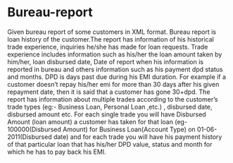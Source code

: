 # Bureau-report
Given bureau report of some customers in XML format. Bureau report is loan history 
of the customer.The report has information of his historical trade experience, inquiries he/she has 
made for loan requests. Trade experience includes information such as his/her the loan amount 
taken by him/her, loan disbursed date, Date of report when his information is reported in bureau 
and others information such as his payment dpd status and months.
DPD is days past due during his EMI duration. For example if a customer doesn’t repay his/her emi 
for more than 30 days after his given repayment date, then it is said that a customer has gone 
30+dpd. 
The report has information about multiple trades according to the customer’s trade types (eg:-
Business Loan, Personal Loan ,etc.) , disbursed date, disbursed amount etc.
For each single trade you will have Disbursed Amount (loan amount) a customer has taken for that 
loan (eg-100000(Disbursed Amount) for Business Loan(Account Type) on 01-06-2011(Disbursed 
date) and for each trade you will have his payment history of that particular loan that has his/her 
DPD value, status and month for which he has to pay back his EMI.
